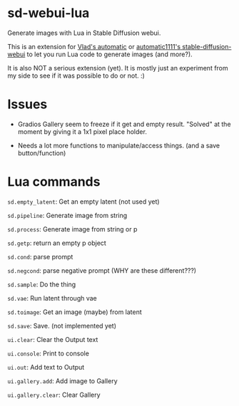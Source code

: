 # sd-webui-lua
Generate images with Lua in Stable Diffusion webui.

This is an extension for [Vlad's automatic](https://github.com/vladmandic/automatic/) or [automatic1111's stable-diffusion-webui](https://github.com/AUTOMATIC1111/stable-diffusion-webui) to let you run Lua code to generate images (and more?).

It is also NOT a serious extension (yet). It is mostly just an experiment from my side to see if it was possible to do or not. :)

# Issues

* Gradios Gallery seem to freeze if it get and empty result. "Solved" at the moment by giving it a 1x1 pixel place holder.

* Needs a lot more functions to manipulate/access things. (and a save button/function)

# Lua commands

`sd.empty_latent`: Get an empty latent (not used yet)

`sd.pipeline`: Generate image from string

`sd.process`: Generate image from string or p

`sd.getp`: return an empty p object

`sd.cond`: parse prompt

`sd.negcond`: parse negative prompt (WHY are these different???)

`sd.sample`: Do the thing

`sd.vae`: Run latent through vae

`sd.toimage`: Get an image (maybe) from latent

`sd.save`: Save. (not implemented yet)

`ui.clear`: Clear the Output text

`ui.console`: Print to console

`ui.out`: Add text to Output

`ui.gallery.add`: Add image to Gallery

`ui.gallery.clear`: Clear Gallery


